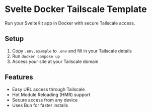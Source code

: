 # Svelte Docker Tailscale Template

Run your SvelteKit app in Docker with secure Tailscale access.

## Setup

1. Copy `.env.example` to `.env` and fill in your Tailscale details
2. Run `docker compose up`
3. Access your site at your Tailscale domain

## Features

- Easy URL access through Tailscale
- Hot Module Reloading (HMR) support
- Secure access from any device
- Uses Bun for faster installs
